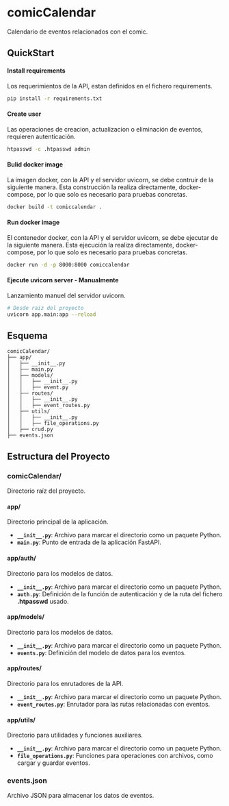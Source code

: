 # comicCalendar
Calendario de eventos relacionados con el comic.

## QuickStart

#### Install requirements

Los requerimientos de la API, estan definidos en el fichero requirements.

```bash
pip install -r requirements.txt
```
#### Create user

Las operaciones de creacion, actualizacion o eliminación de eventos, requieren autenticación.

```bash
htpasswd -c .htpasswd admin
```
#### Bulid docker image

La imagen docker, con la API y el servidor uvicorn, se debe contruir de la siguiente manera.
Esta construcción la realiza directamente, docker-compose, por lo que solo es necesario para pruebas concretas.

```bash
docker build -t comiccalendar .
```
#### Run docker image

El contenedor docker, con la API y el servidor uvicorn, se debe ejecutar de la siguiente manera.
Esta ejecución la realiza directamente, docker-compose, por lo que solo es necesario para pruebas concretas.

```bash
docker run -d -p 8000:8000 comiccalendar
```

#### Ejecute uvicorn server - Manualmente

Lanzamiento manuel del servidor uvicorn.

```bash
# Desde raiz del proyecto
uvicorn app.main:app --reload
```

## Esquema
```
comicCalendar/
├── app/
│   ├── __init__.py
│   ├── main.py
│   ├── models/
│   │   ├── __init__.py
│   │   ├── event.py
│   ├── routes/
│   │   ├── __init__.py
│   │   ├── event_routes.py
│   ├── utils/
│   │   ├── __init__.py
│   │   ├── file_operations.py
│   ├── crud.py
├── events.json
```
 
## Estructura del Proyecto

### comicCalendar/
Directorio raíz del proyecto.

#### app/
Directorio principal de la aplicación.

- **`__init__.py`**: Archivo para marcar el directorio como un paquete Python.
- **`main.py`**: Punto de entrada de la aplicación FastAPI.

#### app/auth/
Directorio para los modelos de datos.

- **`__init__.py`**: Archivo para marcar el directorio como un paquete Python.
- **`auth.py`**: Definición de la función de autenticación y de la ruta del fichero **.htpasswd** usado.

#### app/models/
Directorio para los modelos de datos.

- **`__init__.py`**: Archivo para marcar el directorio como un paquete Python.
- **`events.py`**: Definición del modelo de datos para los eventos.

#### app/routes/
Directorio para los enrutadores de la API.

- **`__init__.py`**: Archivo para marcar el directorio como un paquete Python.
- **`event_routes.py`**: Enrutador para las rutas relacionadas con eventos.

#### app/utils/
Directorio para utilidades y funciones auxiliares.

- **`__init__.py`**: Archivo para marcar el directorio como un paquete Python.
- **`file_operations.py`**: Funciones para operaciones con archivos, como cargar y guardar eventos.

### events.json
Archivo JSON para almacenar los datos de eventos.
